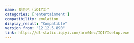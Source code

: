 ```yaml
---
name: 爱奇艺 (iQIYI)"
categories: ['entertainment']
compatibility: emulation
display_result: "Compatible"
version_from: "12.12.5.890"
link: https://dl-static.iqiyi.com/arm64ec/IQIYIsetup.exe
---
```

